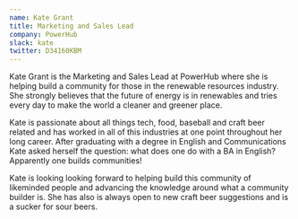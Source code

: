 ```yaml
---
name: Kate Grant
title: Marketing and Sales Lead
company: PowerHub
slack: kate
twitter: D34160KBM
---
```


Kate Grant is the Marketing and Sales Lead at PowerHub where she is helping build a community for those in the renewable resources industry. She strongly believes that the future of energy is in renewables and tries every day to make the world a cleaner and greener place. 

Kate is passionate about all things tech, food, baseball and craft beer related and has worked in all of this industries at one point throughout her long career. After graduating with a degree in English and Communications Kate asked herself the question: what does one do with a BA in English? Apparently one builds communities! 

Kate is looking looking forward to helping build this community of likeminded people and advancing the knowledge around what a community builder is. She has also is always open to new craft beer suggestions and is a sucker for sour beers. 
